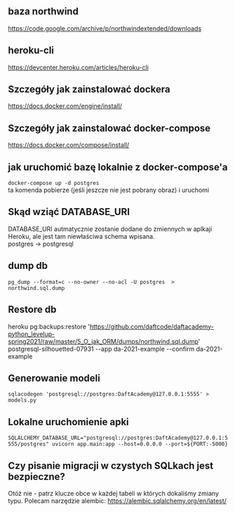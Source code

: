 ## baza northwind
https://code.google.com/archive/p/northwindextended/downloads


## heroku-cli
https://devcenter.heroku.com/articles/heroku-cli


## Szczegóły jak zainstalować dockera
https://docs.docker.com/engine/install/


## Szczegóły jak zainstalować docker-compose
https://docs.docker.com/compose/install/


## jak uruchomić bazę lokalnie z docker-compose'a
`docker-compose up -d postgres`  
ta komenda pobierze (jeśli jeszcze nie jest pobrany obraz) i uruchomi


## Skąd wziąć DATABASE_URI
DATABASE_URI autmatycznie zostanie dodane do zmiennych w aplkaji Heroku, ale jest tam niewłaściwa schema wpisana.  
postgres → postgresql


## dump db
`pg_dump --format=c --no-owner --no-acl -U postgres  > northwind.sql.dump`


## Restore db
heroku pg:backups:restore 'https://github.com/daftcode/daftacademy-python_levelup-spring2021/raw/master/5_O_jak_ORM/dumps/northwind.sql.dump'  postgresql-silhouetted-07931 --app da-2021-example --confirm da-2021-example


## Generowanie modeli
`sqlacodegen 'postgresql://postgres:DaftAcademy@127.0.0.1:5555' > models.py`


## Lokalne uruchomienie apki
`SQLALCHEMY_DATABASE_URL="postgresql://postgres:DaftAcademy@127.0.0.1:5555/postgres" uvicorn app.main:app --host=0.0.0.0 --port=${PORT:-5000}`


## Czy pisanie migracji w czystych SQLkach jest bezpieczne?
Otóż nie - patrz klucze obce w każdej tabeli w których dokaliśmy zmiany typu.
Polecam narzędzie alembic: https://alembic.sqlalchemy.org/en/latest/

